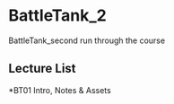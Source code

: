 # BattleTank_2
BattleTank_second run through the course

## Lecture List
*BT01 Intro, Notes & Assets
